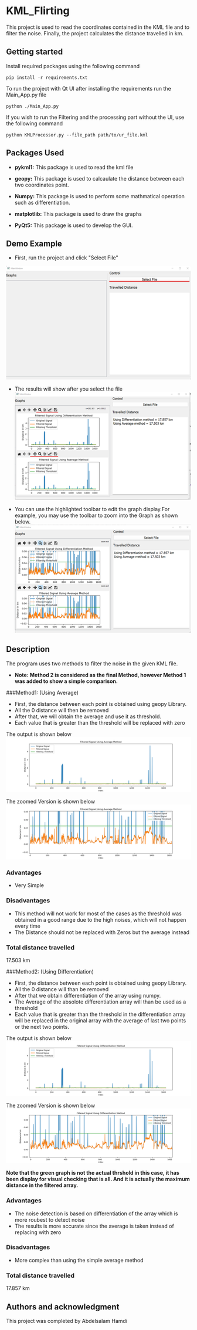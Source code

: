 # KML_Flirting 

This project is used to read the coordinates contained in the KML file and to filter the noise. Finally, the project calculates the distance travelled in km.
## Getting started

Install required packages  using the following command 

```
pip install -r requirements.txt
```
To run the project with Qt UI after installing the requirements run the Main_App.py file 

```
python ./Main_App.py
```

If you wish to run the Filtering and the processing part without the UI, use the following command

```
python KMLProcessor.py --file_path path/to/ur_file.kml
```

## Packages Used

- **pykml1:** This package is used to read the kml file

- **geopy:** This package is used to calcaulate the distance between each two coordinates point.

- **Numpy:** This package is used to perform some mathmatical operation such as differentiation.

- **matplotlib:** This package is used to draw the graphs

- **PyQt5:** This package is used to develop the GUI.

## Demo Example 
- First, run the project and click "Select File"

![alt text](Init_UI.png)

- The results will show after you select the file
![alt text](results_2.png)

- You can use the highlighted toolbar to edit the graph display.For example, you may use the toolbar to zoom into the Graph as shown below.
![alt text](results_2_zoomed.png)

## Description
The program uses two methods to filter the noise in the given KML file.

* **Note: Method 2 is considered as the final Method, however Method 1 was added to show a simple comparison.** 

###Method1: (Using Average)

   - First, the distance between each point is obtained using geopy Library. 
   - All the 0 distance will then be removed
   - After that, we will obtain the average and use it as threshold. 
   - Each value that is greater than the threshold will be replaced with zero
   
The output is shown below
![alt text](Average_method_1.png)

The zoomed Version is shown below
![alt text](Average_method_1_zoomed.png)

### Advantages

   - Very Simple 
   
### Disadvantages

- This method will not work for most of the cases as the threshold was obtained in a good range due to the high noises, which will not happen every time
- The Distance should not be replaced with Zeros but the average instead


### Total distance travelled 
17.503 km


###Method2:  (Using Differentiation)

   - First, the distance between each point is obtained using geopy Library. 
   - All the 0 distance will than be removed
   - After that we obtain differentiation of the array using numpy. 
   - The Average of the absolote differentiation array will than be used as a threshold 
   - Each value that is greater than the threshold in the differentiation array will be replaced in the original array  with the average of last two points or the next two points.
   


The output is shown below
![alt text](Differentiation_Method.png)

The zoomed Version is shown below
![alt text](Differentiation_method_zoomed.png)

**Note that the green graph is not the actual thrshold in this case, it has been display for visual checking that is all. And it is actually the maximum distance in the filtered array.**

### Advantages

   - The noise detection is based on differentiation of the array which is more roubest to detect noise
   - The results is more accurate since the average is taken instead of replacing with zero
   
### Disadvantages

   - More complex than using the simple average method


### Total distance travelled 
17.857 km

## Authors and acknowledgment
This project was completed by  Abdelsalam Hamdi



